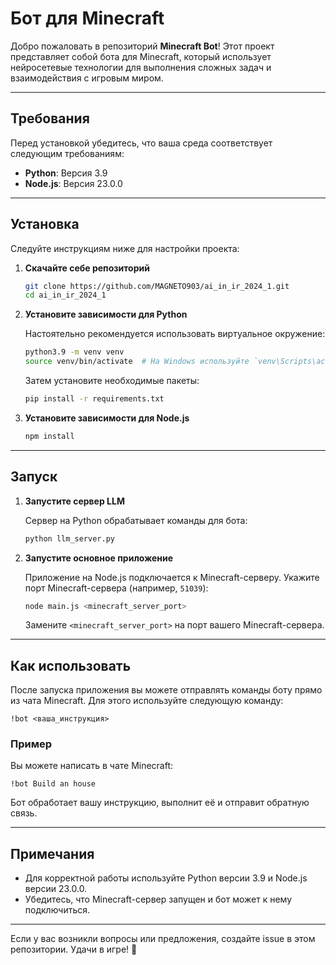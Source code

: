 
# Бот для Minecraft

Добро пожаловать в репозиторий **Minecraft Bot**! Этот проект представляет собой бота для Minecraft, который использует нейросетевые технологии для выполнения сложных задач и взаимодействия с игровым миром.

---

## Требования

Перед установкой убедитесь, что ваша среда соответствует следующим требованиям:

- **Python**: Версия 3.9
- **Node.js**: Версия 23.0.0

---

## Установка

Следуйте инструкциям ниже для настройки проекта:

1. **Скачайте себе репозиторий**

   ```bash
   git clone https://github.com/MAGNETO903/ai_in_ir_2024_1.git
   cd ai_in_ir_2024_1
   ```

2. **Установите зависимости для Python**

   Настоятельно рекомендуется использовать виртуальное окружение:

   ```bash
   python3.9 -m venv venv
   source venv/bin/activate  # На Windows используйте `venv\Scripts\activate.bat`
   ```

   Затем установите необходимые пакеты:

   ```bash
   pip install -r requirements.txt
   ```

3. **Установите зависимости для Node.js**

   ```bash
   npm install
   ```

---

## Запуск

1. **Запустите сервер LLM**

   Сервер на Python обрабатывает команды для бота:

   ```bash
   python llm_server.py
   ```

2. **Запустите основное приложение**

   Приложение на Node.js подключается к Minecraft-серверу. Укажите порт Minecraft-сервера (например, `51039`):

   ```bash
   node main.js <minecraft_server_port>
   ```

   Замените `<minecraft_server_port>` на порт вашего Minecraft-сервера.

---

## Как использовать

После запуска приложения вы можете отправлять команды боту прямо из чата Minecraft. Для этого используйте следующую команду:

```plaintext
!bot <ваша_инструкция>
```

### Пример

Вы можете написать в чате Minecraft:

```plaintext
!bot Build an house
```

Бот обработает вашу инструкцию, выполнит её и отправит обратную связь.

---

## Примечания

- Для корректной работы используйте Python версии 3.9 и Node.js версии 23.0.0.
- Убедитесь, что Minecraft-сервер запущен и бот может к нему подключиться.

---

Если у вас возникли вопросы или предложения, создайте issue в этом репозитории. Удачи в игре! 🌟
